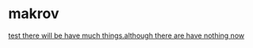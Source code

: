 # makrov

<a href="https://user.qzone.qq.com/939497353">test</href>
there will be have much things.although there are have nothing now 
